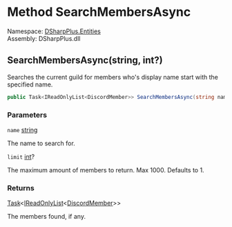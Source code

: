 # Method SearchMembersAsync

Namespace: [DSharpPlus.Entities](DSharpPlus.Entities.md)  
Assembly: DSharpPlus.dll

## <a id="DSharpPlus_Entities_DiscordGuild_SearchMembersAsync_System_String_System_Nullable_System_Int32__"></a>SearchMembersAsync\(string, int?\)

Searches the current guild for members who's display name start with the specified name.

```csharp
public Task<IReadOnlyList<DiscordMember>> SearchMembersAsync(string name, int? limit = 1)
```

### Parameters

`name` [string](https://learn.microsoft.com/dotnet/api/system.string)

The name to search for.

`limit` [int](https://learn.microsoft.com/dotnet/api/system.int32)?

The maximum amount of members to return. Max 1000. Defaults to 1.

### Returns

[Task](https://learn.microsoft.com/dotnet/api/system.threading.tasks.task\-1)<[IReadOnlyList](https://learn.microsoft.com/dotnet/api/system.collections.generic.ireadonlylist\-1)<[DiscordMember](DSharpPlus.Entities.DiscordMember.md)\>\>

The members found, if any.

